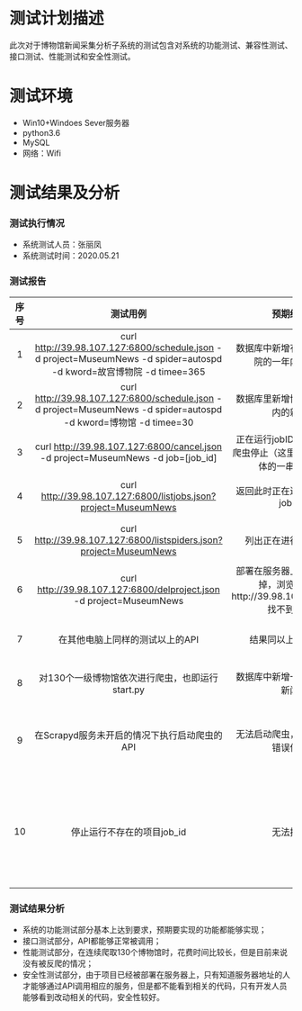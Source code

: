 # 测试计划描述
  此次对于博物馆新闻采集分析子系统的测试包含对系统的功能测试、兼容性测试、接口测试、性能测试和安全性测试。

# 测试环境
* Win10+Windoes Sever服务器
* python3.6
* MySQL
* 网络：Wifi

# 测试结果及分析
### 测试执行情况
* 系统测试人员：张丽凤
* 系统测试时间：2020.05.21
### 测试报告
|序号 |    测试用例   |预期结果 |实测结果|错误类型|
|:--:|:-------------:|:------:|:------:|:------:|
|1|curl http://39.98.107.127:6800/schedule.json -d project=MuseumNews -d spider=autospd -d kword=故宫博物院 -d timee=365|数据库中新增有关故宫博物院的一年内的新闻|同预期结果|无|
|2|curl http://39.98.107.127:6800/schedule.json -d project=MuseumNews -d spider=autospd -d kword=博物馆 -d timee=30|数据库里新增博物馆一个月内的新闻|同预期结果|无|
|3|curl http://39.98.107.127:6800/cancel.json -d project=MuseumNews -d job=[job_id]|正在运行jobID是[job_id]的爬虫停止（这里的job_id是具体的一串字符）|同预期结果|无|
|4|curl http://39.98.107.127:6800/listjobs.json?project=MuseumNews|返回此时正在进行的爬虫的jobID|同预期结果|无|
|5|curl http://39.98.107.127:6800/listspiders.json?project=MuseumNews|列出正在进行的爬虫名|同预期结果|无|
|6|curl http://39.98.107.127:6800/delproject.json -d project=MuseumNews|部署在服务器上的项目被删掉，浏览器打开http://39.98.107.127:6800找不到项目|同预期结果|无|
|7|在其他电脑上同样的测试以上的API|结果同以上预期结果|同预期结果|无|
|8|对130个一级博物馆依次进行爬虫，也即运行start.py|数据库中新增一级博物馆的新闻|同预期结果|无|
|9|在Scrapyd服务未开启的情况下执行启动爬虫的API|无法启动爬虫，返回相应的错误信息|返回错误，同预期|无Scrapyd服务|
|10|停止运行不存在的项目job_id|无法执行|无法执行，反回相应的错误信息|job_id不存在|

### 测试结果分析
* 系统的功能测试部分基本上达到要求，预期要实现的功能都能够实现；
* 接口测试部分，API都能够正常被调用；
* 性能测试部分，在连续爬取130个博物馆时，花费时间比较长，但是目前来说没有被反爬的情况；
* 安全性测试部分，由于项目已经被部署在服务器上，只有知道服务器地址的人才能够通过API调用相应的服务，但是都不能看到相关的代码，只有开发人员能够看到改动相关的代码，安全性较好。